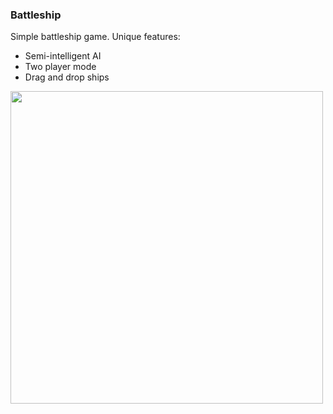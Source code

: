 ### Battleship

Simple battleship game. Unique features:
- Semi-intelligent AI
- Two player mode
- Drag and drop ships

<img src='https://github.com/nikitarevenco/battleship/assets/154856872/3e1e9c82-3ef4-4874-a68c-99dd1d843934' height='500px' width='auto'>
